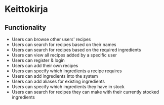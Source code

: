 # Keittokirja

## Functionality

- Users can browse other users' recipes
- Users can search for recipes based on their names
- Users can search for recipes based on the required ingredients
- Users can view all recipes added by a specific user
- Users can register & login
- Users can add their own recipes
- Users can specify which ingredients a recipe requires
- Users can add ingredients into the system
- Users can add aliases for existing ingredients
- Users can specify which ingredients they have in stock
- Users can search for recipes they can make with their currently stocked ingredients
